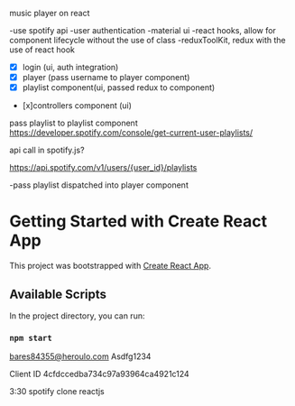 music player on react

-use spotify api
-user authentication
-material ui
-react hooks, allow for component lifecycle without the use of class
-reduxToolKit, redux with the use of react hook

- [X] login (ui, auth integration)
- [X] player (pass username to player component)
- [x] playlist component(ui, passed redux to component)
- [x]controllers component (ui)

pass playlist to playlist component
https://developer.spotify.com/console/get-current-user-playlists/

api call in spotify.js?

https://api.spotify.com/v1/users/{user_id}/playlists

-pass playlist dispatched into player component

# Getting Started with Create React App

This project was bootstrapped with [Create React App](https://github.com/facebook/create-react-app).

## Available Scripts

In the project directory, you can run:

### `npm start`

bares84355@heroulo.com
Asdfg1234

Client ID 4cfdccedba734c97a93964ca4921c124

3:30
spotify clone reactjs

